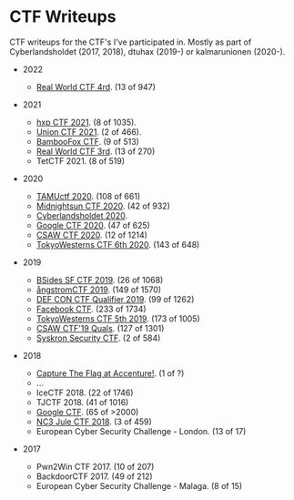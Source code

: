 ---
---

# CTF Writeups

CTF writeups for the CTF's I've participated in.
Mostly as part of Cyberlandsholdet (2017, 2018), dtuhax (2019-) or kalmarunionen (2020-).

* 2022
  * [Real World CTF 4rd](2022/Real%20World%20CTF%204th/).  (13 of 947)

* 2021
  * [hxp CTF 2021](2021/hxp%202021).  (8 of 1035).
  * [Union CTF 2021](2021/Union%20CTF%202021).  (2 of 466).
  * [BambooFox CTF](2021/BambooFox%20CTF/).  (9 of 513)
  * [Real World CTF 3rd](2021/Real%20World%20CTF%203rd/).  (13 of 270)
  * TetCTF 2021.  (8 of 519)

* 2020
  * [TAMUctf 2020](2020/TAMUctf%202020/).  (108 of 661)
  * [Midnightsun CTF 2020](2020/Midnightsun%20CTF%202020/).  (42 of 932)
  * [Cyberlandsholdet 2020](2020/Cyberlandsholdet%202020/).
  * [Google CTF 2020](2020/Google%20CTF%202020/).  (47 of 625)
  * [CSAW CTF 2020](2020/CSAW%20CTF%202020/).  (12 of 1214)
  * [TokyoWesterns CTF 6th 2020](2020/TokyoWesterns%20CTF%206th%202020/).  (143 of 648)

* 2019
  * [BSides SF CTF 2019](2019/BSides%20SF%20CTF%202019/).  (26 of 1068)
  * [ångstromCTF 2019](2019/Ångstrom%20CTF%202019/).  (149 of 1570)
  * [DEF CON CTF Qualifier 2019](2019/DEF%20CON%20Qualifier/).  (99 of 1262)
  * [Facebook CTF](2019/Facebook%20CTF/).  (233 of 1734)
  * [TokyoWesterns CTF 5th 2019](2019/TokyoWesterns%20CTF%205th%202019/).  (173 of 1005)
  * [CSAW CTF'19 Quals](2019/CSAW%202019/).  (127 of 1301)
  * [Syskron Security CTF](2019/Syskron%20Security%20CTF).  (2 of 584)

* 2018
  * [Capture The Flag at Accenture!](https://www.facebook.com/events/accenture-danmark/capture-the-flag-at-accenture/180226802807567/).  (1 of ?)
  * ...
  * IceCTF 2018.  (22 of 1746)
  * TJCTF 2018.  (41 of 1016)
  * [Google CTF](https://github.com/eskildsen/google-ctf-2018).  (65 of >2000)
  * [NC3 Jule CTF 2018](2018/NC3%20Jule%20CTF%202018/).  (3 of 459)
  * European Cyber Security Challenge - London.  (13 of 17)

* 2017
  * Pwn2Win CTF 2017.  (10 of 207)
  * BackdoorCTF 2017.  (49 of 212)
  * European Cyber Security Challenge - Malaga.  (8 of 15)
